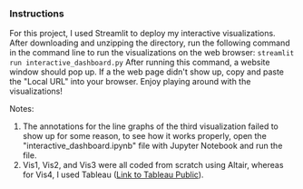 ### Instructions
For this project, I used Streamlit to deploy my interactive visualizations. After downloading and unzipping the directory, run the following command in the command line to run the visualizations on the web browser:
```streamlit run interactive_dashboard.py```
After running this command, a website window should pop up. If a the web page didn't show up, copy and paste the "Local URL" into your browser. Enjoy playing around with the visualizations!

Notes:
1. The annotations for the line graphs of the third visualization failed to show up for some reason, to see how it works properly, open the "interactive_dashboard.ipynb" file with Jupyter Notebook and run the file.
2. Vis1, Vis2, and Vis3 were all coded from scratch using Altair, whereas for Vis4, I used Tableau ([Link to Tableau Public](https://public.tableau.com/views/CommVis_16365073470030/Dashboard8?:language=en-US&:retry=yes&publish=yes&:display_count=n&:origin=viz_share_link)).
